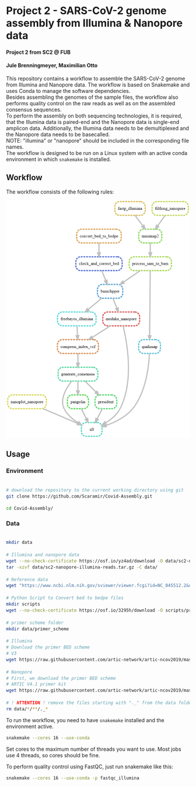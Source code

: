 # Project 2 - SARS-CoV-2 genome assembly from Illumina & Nanopore data
#### Project 2 from SC2 @ FUB
#### Jule Brenningmeyer, Maximilian Otto

This repository contains a workflow to assemble the SARS-CoV-2 genome from Illumina and Nanopore data. The workflow is based on Snakemake and uses Conda to manage the software dependencies.  
Besides assembling the genomes of the sample files, the workflow also performs quality control on the raw reads as well as on the assembled consensus sequences.  
To perform the assembly on both sequencing technologies, it is required, that the Illumina data is paired-end and the Nanopore data is single-end amplicon data. Additionally, the Illumina data needs to be demultiplexed and the Nanopore data needs to be basecalled.  
NOTE: "illumina" or "nanopore" should be included in the corresponding file names.   
The workflow is designed to be run on a Linux system with an active conda environment in which `snakemake` is installed. 

## Workflow
The workflow consists of the following rules:

![Workflow](snakemake_rules_workflow_graphviz.png)


## Usage
### Environment

```bash

# download the repository to the current working directory using git 
git clone https://github.com/Scaramir/Covid-Assembly.git

cd Covid-Assembly/
```

### Data

```bash

mkdir data

# Illumina and nanopore data
wget --no-check-certificate https://osf.io/yz4ad/download -O data/sc2-nanopore-illumina-reads.tar.gz
tar -xzvf data/sc2-nanopore-illumina-reads.tar.gz -C data/

# Reference data
wget "https://www.ncbi.nlm.nih.gov/sviewer/viewer.fcgi?id=NC_045512.2&db=nuccore&report=fasta&retmode=text&withmarkup=on&tool=portal&log$=seqview&maxdownloadsize=1000000" -O data/NC_045512.2.fasta

# Python Script to Convert bed to bedpe files
mkdir scripts
wget --no-check-certificate https://osf.io/3295h/download -O scripts/primerbed2bedpe.py

# primer scheme folder
mkdir data/primer_scheme

# Illumina
# Download the primer BED scheme
# V3
wget https://raw.githubusercontent.com/artic-network/artic-ncov2019/master/primer_schemes/nCoV-2019/V3/nCoV-2019.scheme.bed -O data/primer_scheme/V3-nCoV-2019.scheme.bed

# Nanopore
# First, we download the primer BED scheme
# ARTIC V4.1 primer kit
wget https://raw.githubusercontent.com/artic-network/artic-ncov2019/master/primer_schemes/nCoV-2019/V4.1/SARS-CoV-2.scheme.bed -O data/primer_scheme/V4.1-SARS-CoV-2.scheme.bed

# ! ATTENTION ! remove the files starting with "._" from the data folder
rm data/*/**/._*

```

To run the workflow, you need to have `snakemake` installed and the environment active.

```bash
snakemake --cores 16 --use-conda
```

Set cores to the maximum number of threads you want to use. Most jobs use 4 threads, so  cores should be fine.

To perform quality control using FastQC, just run snakemake like this: 
```bash
snakemake --cores 16 --use-conda -p fastqc_illumina
```
